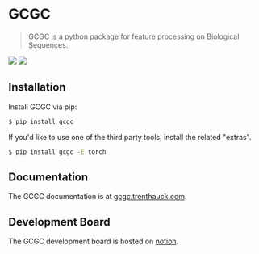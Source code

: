 # GCGC

> GCGC is a python package for feature processing on Biological Sequences.

[![](https://img.shields.io/pypi/v/gcgc.svg)](https://pypi.python.org/pypi/gcgc)
[![](https://img.shields.io/travis/tshauck/gcgc.svg)](https://travis-ci.org/tshauck/gcgc)

## Installation

Install GCGC via pip:

```sh
$ pip install gcgc
```

If you'd like to use one of the third party tools, install the related "extras".

```bash
$ pip install gcgc -E torch
```

## Documentation

The GCGC documentation is at [gcgc.trenthauck.com](http://gcgc.trenthauck.com).

## Development Board

The GCGC development board is hosted on [notion](https://www.notion.so/3649815c53324f01ae03abc99707dc68?v=98d8b29c39544dca9cde8ddc0dd8c98b).
